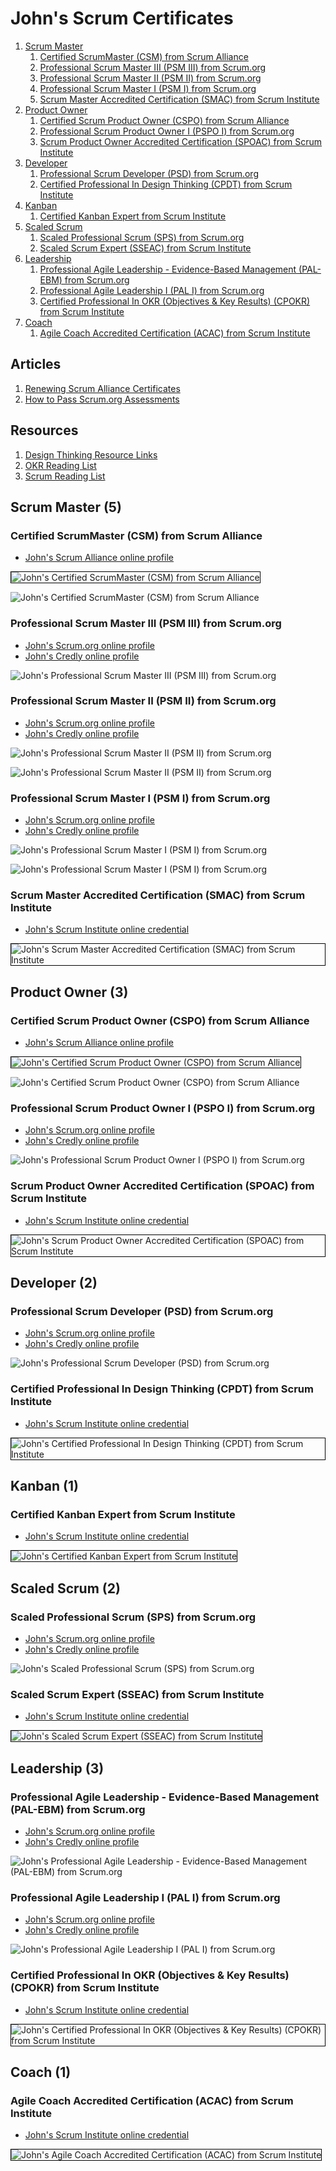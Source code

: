 # John's Scrum Certificates
1. [Scrum Master](#scrum-master-5)
    1. [Certified ScrumMaster (CSM) from Scrum Alliance](#certified-scrummaster-csm-from-scrum-alliance)
    1. [Professional Scrum Master III (PSM III) from Scrum.org](#professional-scrum-master-iii-psm-iii-from-scrumorg)
    1. [Professional Scrum Master II (PSM II) from Scrum.org](#professional-scrum-master-ii-psm-ii-from-scrumorg)
    1. [Professional Scrum Master I (PSM I) from Scrum.org](#professional-scrum-master-i-psm-i-from-scrumorg)
    1. [Scrum Master Accredited Certification (SMAC) from Scrum Institute](#scrum-master-accredited-certification-smac-from-scrum-institute)
1. [Product Owner](#product-owner-3)
    1. [Certified Scrum Product Owner (CSPO) from Scrum Alliance](#certified-scrum-product-owner-cspo-from-scrum-alliance)
    1. [Professional Scrum Product Owner I (PSPO I) from Scrum.org](#professional-scrum-product-owner-i-pspo-i-from-scrumorg)
    1. [Scrum Product Owner Accredited Certification (SPOAC) from Scrum Institute](#scrum-product-owner-accredited-certification-spoac-from-scrum-institute)
1. [Developer](#developer-2)
    1. [Professional Scrum Developer (PSD) from Scrum.org](#professional-scrum-developer-psd-from-scrumorg)
    1. [Certified Professional In Design Thinking (CPDT) from Scrum Institute](#certified-professional-in-design-thinking-cpdt-from-scrum-institute)
1. [Kanban](#kanban-1)
    1. [Certified Kanban Expert from Scrum Institute](#certified-kanban-expert-from-scrum-institute)
1. [Scaled Scrum](#scaled-scrum-2)
    1. [Scaled Professional Scrum (SPS) from Scrum.org](#scaled-professional-scrum-sps-from-scrumorg)
    1. [Scaled Scrum Expert (SSEAC) from Scrum Institute](#scaled-scrum-expert-sseac-from-scrum-institute)
1. [Leadership](#leadership-3)
    1. [Professional Agile Leadership - Evidence-Based Management (PAL-EBM) from Scrum.org](#professional-agile-leadership-evidencebased-management-palebm-from-scrumorg)
    1. [Professional Agile Leadership I (PAL I) from Scrum.org](#professional-agile-leadership-i-pal-i-from-scrumorg)
    1. [Certified Professional In OKR (Objectives & Key Results) (CPOKR) from Scrum Institute](#certified-professional-in-okr-objectives-key-results-cpokr-from-scrum-institute)
1. [Coach](#coach-1)
    1. [Agile Coach Accredited Certification (ACAC) from Scrum Institute](#agile-coach-accredited-certification-acac-from-scrum-institute)
## Articles

1. [Renewing Scrum Alliance Certificates](../scrum_scrumalliance-renewal)
1. [How to Pass Scrum.org Assessments](../scrum_how-to-pass-scrum-org-assessments)
## Resources

1. [Design Thinking Resource Links](../design-thinking_resource-links)
1. [OKR Reading List](../okr_resource-links)
1. [Scrum Reading List](../scrum_resource-links)
## Scrum Master (5)
### Certified ScrumMaster (CSM) from Scrum Alliance
* [John's Scrum Alliance online profile](https://www.scrumalliance.org/community/profile/jwang96)

<img src="../cert_scrum_scrum-master_scrumalliance_certified-scrum-master--csm_2025-09-04.png" alt="John's Certified ScrumMaster (CSM) from Scrum Alliance" style="border:1px solid #000000" />

![John's Certified ScrumMaster (CSM) from Scrum Alliance](cert_scrum_scrum-master_scrumalliance_certified-scrum-master--csm_2012-12-14_trim.png)

### Professional Scrum Master III (PSM III) from Scrum.org
* [John's Scrum.org online profile](https://www.scrum.org/user/16066/)
* [John's Credly online profile](https://www.credly.com/users/grokify/)

![John's Professional Scrum Master III (PSM III) from Scrum.org](cert_scrum_scrum-master_scrum-org_professional-scrum-master-iii--psm-iii_2012-12-29_2023-09-13.png)

### Professional Scrum Master II (PSM II) from Scrum.org
* [John's Scrum.org online profile](https://www.scrum.org/user/16066/)
* [John's Credly online profile](https://www.credly.com/users/grokify/)

![John's Professional Scrum Master II (PSM II) from Scrum.org](cert_scrum_scrum-master_scrum-org_professional-scrum-master-ii--psm-ii_2012-12-29_2023-09-13.png)

![John's Professional Scrum Master II (PSM II) from Scrum.org](cert_scrum_scrum-master_scrum-org_professional-scrum-master-ii--psm-ii_2012-12-29.png)

### Professional Scrum Master I (PSM I) from Scrum.org
* [John's Scrum.org online profile](https://www.scrum.org/user/16066/)
* [John's Credly online profile](https://www.credly.com/users/grokify/)

![John's Professional Scrum Master I (PSM I) from Scrum.org](cert_scrum_scrum-master_scrum-org_professional-scrum-master-i--psm-i_2012-12-14_2023-09-13.png)

![John's Professional Scrum Master I (PSM I) from Scrum.org](cert_scrum_scrum-master_scrum-org_professional-scrum-master-i--psm-i_2012-12-14.png)

### Scrum Master Accredited Certification (SMAC) from Scrum Institute
* [John's Scrum Institute online credential](https://www.scrum-institute.org/badges/55264593947678)

<img src="../cert_scrum_scrum-master_scrum-institute_scrum-master-accredited-certification--smac_2023-10-27.png" alt="John's Scrum Master Accredited Certification (SMAC) from Scrum Institute" style="border:1px solid #000000" />

## Product Owner (3)
### Certified Scrum Product Owner (CSPO) from Scrum Alliance
* [John's Scrum Alliance online profile](https://www.scrumalliance.org/community/profile/jwang96)

<img src="../cert_scrum_product-owner_scrumalliance_certified-scrum-product-owner--cspo_2025-09-04.png" alt="John's Certified Scrum Product Owner (CSPO) from Scrum Alliance" style="border:1px solid #000000" />

![John's Certified Scrum Product Owner (CSPO) from Scrum Alliance](cert_scrum_product-owner_scrumalliance_certified-scrum-product-owner--cspo_2012-12-07_trim.png)

### Professional Scrum Product Owner I (PSPO I) from Scrum.org
* [John's Scrum.org online profile](https://www.scrum.org/user/16066/)
* [John's Credly online profile](https://www.credly.com/users/grokify/)

![John's Professional Scrum Product Owner I (PSPO I) from Scrum.org](cert_scrum_product-owner_scrum-org_professional-scrum-product-owner-i--pspo-i_2023-09-14.png)

### Scrum Product Owner Accredited Certification (SPOAC) from Scrum Institute
* [John's Scrum Institute online credential](https://www.scrum-institute.org/badges/79982314947061)

<img src="../cert_scrum_product-owner_scrum-institute_scrum-master-product-owner-accredited-certification--spoac__23-10-27_cert-79982314947061.png" alt="John's Scrum Product Owner Accredited Certification (SPOAC) from Scrum Institute" style="border:1px solid #000000" />

## Developer (2)
### Professional Scrum Developer (PSD) from Scrum.org
* [John's Scrum.org online profile](https://www.scrum.org/user/16066/)
* [John's Credly online profile](https://www.credly.com/users/grokify/)

![John's Professional Scrum Developer (PSD) from Scrum.org](cert_scrum_developer_scrum-org_professional-scrum-developer-i--psd-i_2023-10-07.png)

### Certified Professional In Design Thinking (CPDT) from Scrum Institute
* [John's Scrum Institute online credential](https://www.scrum-institute.org/badges/34525810407940)

<img src="../cert_scrum_ux_scrum-institute_certified-professional-in-design-thinking--cpdt_2023-09-24_cert-34525810407940.png" alt="John's Certified Professional In Design Thinking (CPDT) from Scrum Institute" style="border:1px solid #000000" />

## Kanban (1)
### Certified Kanban Expert from Scrum Institute
* [John's Scrum Institute online credential](https://www.scrum-institute.org/badges/13089873244985)

<img src="../cert_kanban_scrum-institute_certified-kanban-expert_2023-11-18_cert-13089873244985.png" alt="John's Certified Kanban Expert from Scrum Institute" style="border:1px solid #000000" />

## Scaled Scrum (2)
### Scaled Professional Scrum (SPS) from Scrum.org
* [John's Scrum.org online profile](https://www.scrum.org/user/16066/)
* [John's Credly online profile](https://www.credly.com/users/grokify/)

![John's Scaled Professional Scrum (SPS) from Scrum.org](cert_scrum_scaled_scrum-org_scaled-professional-scrum--sps_2023-09-14.png)

### Scaled Scrum Expert (SSEAC) from Scrum Institute
* [John's Scrum Institute online credential](https://www.scrum-institute.org/badges/85935887341853)

<img src="../cert_scrum_scaled_scrum-institute_scaled-scrum-expert--sseac_2023-10-23.png" alt="John's Scaled Scrum Expert (SSEAC) from Scrum Institute" style="border:1px solid #000000" />

## Leadership (3)
### Professional Agile Leadership - Evidence-Based Management (PAL-EBM) from Scrum.org
* [John's Scrum.org online profile](https://www.scrum.org/user/16066/)
* [John's Credly online profile](https://www.credly.com/users/grokify/)

![John's Professional Agile Leadership - Evidence-Based Management (PAL-EBM) from Scrum.org](cert_scrum_leadership_scrum-org_pal-evidence-based-management--pal-ebm_2023-09-24.png)

### Professional Agile Leadership I (PAL I) from Scrum.org
* [John's Scrum.org online profile](https://www.scrum.org/user/16066/)
* [John's Credly online profile](https://www.credly.com/users/grokify/)

![John's Professional Agile Leadership I (PAL I) from Scrum.org](cert_scrum_leadership_scrum-org_professional-agile-leadership-1--pal-1_2023-09-23.png)

### Certified Professional In OKR (Objectives & Key Results) (CPOKR) from Scrum Institute
* [John's Scrum Institute online credential](https://www.scrum-institute.org/badges/34694795736577)

<img src="../cert_scrum_leadership_scrum-institute_certified-professional-in-okr--cpokr_2023-09-24_cert-34694795736577.png" alt="John's Certified Professional In OKR (Objectives & Key Results) (CPOKR) from Scrum Institute" style="border:1px solid #000000" />

## Coach (1)
### Agile Coach Accredited Certification (ACAC) from Scrum Institute
* [John's Scrum Institute online credential](https://www.scrum-institute.org/badges/77401987365912)

<img src="../cert_scrum_coach_scrum-institute_agile-coach-certification-accreditation--acac_2023-10-28_77401987365912.png" alt="John's Agile Coach Accredited Certification (ACAC) from Scrum Institute" style="border:1px solid #000000" />

